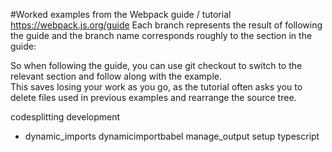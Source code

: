 #Worked examples from the Webpack guide / tutorial https://webpack.js.org/guide
Each branch represents the result of following the guide and the branch name corresponds roughly to the section in the guide:

So when following the guide, you can use git checkout <branch name> to switch to the relevant section and follow along with the example.  
This saves losing your work as you go, as the tutorial often asks you to delete files used in previous examples and rearrange the source tree.



  codesplitting
  development
  * dynamic_imports
  dynamicimportbabel
  manage_output
  setup
  typescript